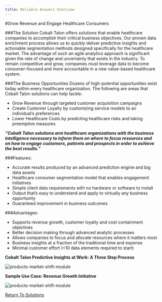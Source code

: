 ```yaml
---
title: Reliable Answers Overview
---
```



#Grow Revenue and Engage Healthcare Consumers

###The Solution
Cobalt Talon offers solutions that enable healthcare companies to accomplish their critical business objectives. Our proven data enrichment process allows us to quickly deliver predictive insights and actionable segmentation methods designed specifically for the healthcare market. The advantage of such an agile analytics approach is significant given the rate of change and uncertainty that exists in the industry. To remain competitive and grow, companies must leverage data to become consumer-focused and more accountable in a new value-based healthcare system. 

###The Business Opportunities 
Dozens of high-potential opportunities exist today within every healthcare organization. The following are areas that Cobalt Talon solutions can help tackle:
 
* Grow Revenue through targeted customer acquisition campaigns
* Create Customer Loyalty by customizing service models to an individual’s preferences
* Lower Healthcare Costs by predicting healthcare risks and taking preemptive measures 

___“Cobalt Talon solutions arm healthcare organizations with the business intelligence necessary to inform them on where to focus resources and on how to engage customers, patients and prospects in order to achieve the best results.”___

###Features:

* Accurate results produced by an advanced prediction engine and big data assets
* Healthcare consumer segmentation model that enables engagement initiatives
* Simple client data requirements with no hardware or software to install
* Output that’s easy to understand and apply to virtually any business opportunity
* Guaranteed improvement in business outcomes

###Advantages:

* Supports revenue growth, customer loyalty and cost containment objectives
* Better decision making through advanced analytic processes
* Allows companies to focus and allocate resources where it matters most
* Business insights at a fraction of the traditional time and expense
* Minimal customer effort (<10 data elements required to start)

__Cobalt Talon Predictive Insights at Work: A Three Step Process__


![products-market-shift-module](/images/solutions/predictiveinsights_image1.jpg)


__Sample Use Case: Revenue Growth Initiative__


![products-market-shift-module](/images/solutions/predictiveinsights_image2.jpg)

<a href="" class="solutions_back">Return To Solutions</a>